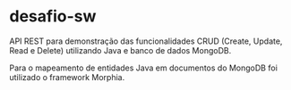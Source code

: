 # desafio-sw

API REST para demonstração das funcionalidades CRUD (Create, Update, Read e Delete) utilizando Java e banco de dados MongoDB. 

Para o mapeamento de entidades Java em documentos do MongoDB foi utilizado o framework Morphia.




